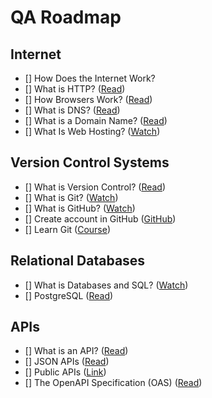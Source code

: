# QA Roadmap

## Internet
- [] How Does the Internet Work?
- [] What is HTTP? ([Read](https://www.cloudflare.com/en-gb/learning/ddos/glossary/hypertext-transfer-protocol-http/))
- [] How Browsers Work? ([Read](https://web.dev/howbrowserswork/))
- [] What is DNS? ([Read](https://www.cloudflare.com/en-gb/learning/dns/what-is-dns/))
- [] What is a Domain Name? ([Read](https://developer.mozilla.org/en-US/docs/Learn/Common_questions/What_is_a_domain_name))
- [] What Is Web Hosting? ([Watch](https://www.youtube.com/watch?v=htbY9-yggB0))

## Version Control Systems
- [] What is Version Control? ([Read](https://www.atlassian.com/git/tutorials/what-is-version-control))
- [] What is Git? ([Watch](https://www.youtube.com/watch?v=SWYqp7iY_Tc))
- [] What is GitHub? ([Watch](https://www.youtube.com/watch?v=w3jLJU7DT5E))
- [] Create account in GitHub ([GitHub](https://github.com/))
- [] Learn Git ([Course](https://github.com/jlord/git-it-electron))

## Relational Databases
- [] What is Databases and SQL? ([Watch](https://www.edx.org/course/databases-5-sql))
- [] PostgreSQL ([Read](https://www.geeksforgeeks.org/what-is-postgresql-introduction/))

## APIs
- [] What is an API? ([Read](https://aws.amazon.com/what-is/api/))
- [] JSON APIs ([Read](https://jsonapi.org/implementations/))
- [] Public APIs ([Link](https://github.com/public-apis/public-apis))
- [] The OpenAPI Specification (OAS) ([Read](https://swagger.io/specification/))

